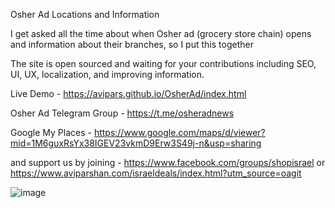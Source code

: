 Osher Ad Locations and Information

I get asked all the time about when Osher ad (grocery store chain) opens and information about their branches, so I put this together

The site is open sourced and waiting for your contributions including SEO, UI, UX, localization, and improving information. 

Live Demo - 
https://avipars.github.io/OsherAd/index.html

Osher Ad Telegram Group - 
https://t.me/osheradnews

Google My Places - 
https://www.google.com/maps/d/viewer?mid=1M6guxRsYx38IGEV23vkmD9Erw3S49j-n&usp=sharing 

and support us by joining -  https://www.facebook.com/groups/shopisrael or https://www.aviparshan.com/israeldeals/index.html?utm_source=oagit

![image](https://user-images.githubusercontent.com/5733247/120187917-2033b880-c21e-11eb-9f19-78d8852e5dee.png)

